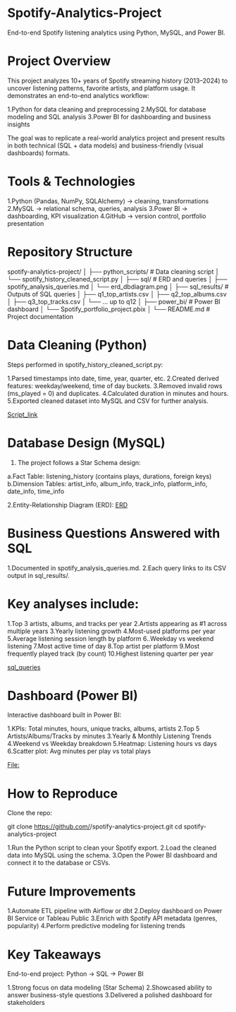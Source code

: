 # Spotify-Analytics-Project
End-to-end Spotify listening analytics using Python, MySQL, and Power BI.

# Project Overview

This project analyzes 10+ years of Spotify streaming history (2013–2024) to uncover listening patterns, favorite artists, and platform usage. It demonstrates an end-to-end analytics workflow:

1.Python for data cleaning and preprocessing
2.MySQL for database modeling and SQL analysis
3.Power BI for dashboarding and business insights

The goal was to replicate a real-world analytics project and present results in both technical (SQL + data models) and business-friendly (visual dashboards) formats.

# Tools & Technologies

1.Python (Pandas, NumPy, SQLAlchemy) → cleaning, transformations
2.MySQL → relational schema, queries, analysis
3.Power BI → dashboarding, KPI visualization
4.GitHub → version control, portfolio presentation

# Repository Structure

spotify-analytics-project/
│
├── python_scripts/                 # Data cleaning script
│   └── spotify_history_cleaned_script.py
│
├── sql/                            # ERD and queries
│   ├── spotify_analysis_queries.md
│   └── erd_dbdiagram.png
│
├── sql_results/                    # Outputs of SQL queries
│   ├── q1_top_artists.csv
│   ├── q2_top_albums.csv
│   ├── q3_top_tracks.csv
│   └── ... up to q12
│
├── power_bi/                       # Power BI dashboard
│   └── Spotify_portfolio_project.pbix
│
└── README.md                       # Project documentation

# Data Cleaning (Python)

Steps performed in spotify_history_cleaned_script.py:

1.Parsed timestamps into date, time, year, quarter, etc.
2.Created derived features: weekday/weekend, time of day buckets.
3.Removed invalid rows (ms_played = 0) and duplicates.
4.Calculated duration in minutes and hours.
5.Exported cleaned dataset into MySQL and CSV for further analysis.

[Script_link](spotify_history_cleaned_script.py)

# Database Design (MySQL)

1. The project follows a Star Schema design:

a.Fact Table: listening_history (contains plays, durations, foreign keys)
b.Dimension Tables: artist_info, album_info, track_info, platform_info, date_info, time_info

2.Entity-Relationship Diagram (ERD): [ERD](imageserd_dbdiagram.png.pdf)


# Business Questions Answered with SQL

1.Documented in spotify_analysis_queries.md.
2.Each query links to its CSV output in sql_results/.

# Key analyses include:

1.Top 3 artists, albums, and tracks per year
2.Artists appearing as #1 across multiple years
3.Yearly listening growth
4.Most-used platforms per year
5.Average listening session length by platform
6..Weekday vs weekend listening
7.Most active time of day
8.Top artist per platform
9.Most frequently played track (by count)
10.Highest listening quarter per year

[sql_queries](spotify_analysis_queries.md)

# Dashboard (Power BI)

Interactive dashboard built in Power BI:

1.KPIs: Total minutes, hours, unique tracks, albums, artists
2.Top 5 Artists/Albums/Tracks by minutes
3.Yearly & Monthly Listening Trends
4.Weekend vs Weekday breakdown
5.Heatmap: Listening hours vs days
6.Scatter plot: Avg minutes per play vs total plays

[File:](Spotify_portfolio_project.pbix)

# How to Reproduce

Clone the repo:

git clone https://github.com/<your-username>/spotify-analytics-project.git
cd spotify-analytics-project

1.Run the Python script to clean your Spotify export.
2.Load the cleaned data into MySQL using the schema.
3.Open the Power BI dashboard and connect it to the database or CSVs.

# Future Improvements

1.Automate ETL pipeline with Airflow or dbt
2.Deploy dashboard on Power BI Service or Tableau Public
3.Enrich with Spotify API metadata (genres, popularity)
4.Perform predictive modeling for listening trends

# Key Takeaways

End-to-end project: Python → SQL → Power BI

1.Strong focus on data modeling (Star Schema)
2.Showcased ability to answer business-style questions
3.Delivered a polished dashboard for stakeholders
